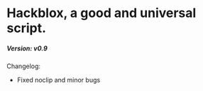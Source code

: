 # Hackblox, a good and universal script.

##### Version: v0.9

Changelog:
- Fixed noclip and minor bugs
